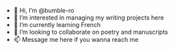 - 👋 Hi, I’m @bumble-ro
- 👀 I’m interested in managing my writing projects here
- 🌱 I’m currently learning French
- 💞️ I’m looking to collaborate on poetry and manuscripts
- 📫 Message me here if you wanna reach me

<!---
bumble-ro/bumble-ro is a ✨ special ✨ repository because its `README.md` (this file) appears on your GitHub profile.
You can click the Preview link to take a look at your changes.
--->
